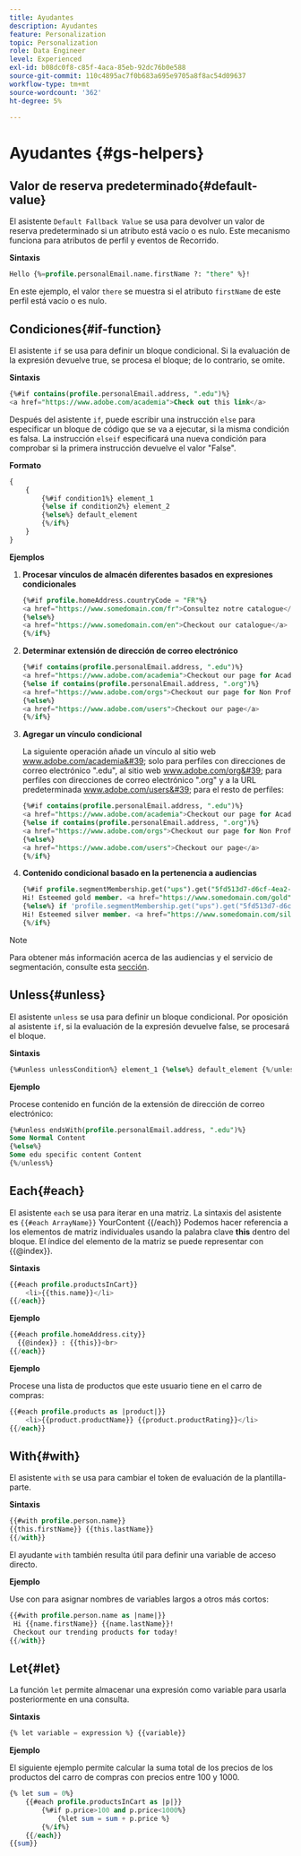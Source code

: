 ```yaml
---
title: Ayudantes
description: Ayudantes
feature: Personalization
topic: Personalization
role: Data Engineer
level: Experienced
exl-id: b08dc0f8-c85f-4aca-85eb-92dc76b0e588
source-git-commit: 110c4895ac7f0b683a695e9705a8f8ac54d09637
workflow-type: tm+mt
source-wordcount: '362'
ht-degree: 5%

---
```


# Ayudantes {#gs-helpers}

## Valor de reserva predeterminado{#default-value}

El asistente `Default Fallback Value` se usa para devolver un valor de reserva predeterminado si un atributo está vacío o es nulo. Este mecanismo funciona para atributos de perfil y eventos de Recorrido.

**Sintaxis**

```sql
Hello {%=profile.personalEmail.name.firstName ?: "there" %}!
```

En este ejemplo, el valor `there` se muestra si el atributo `firstName` de este perfil está vacío o es nulo.

## Condiciones{#if-function}

El asistente `if` se usa para definir un bloque condicional.
Si la evaluación de la expresión devuelve true, se procesa el bloque; de lo contrario, se omite.

**Sintaxis**

```sql
{%#if contains(profile.personalEmail.address, ".edu")%}
<a href="https://www.adobe.com/academia">Check out this link</a>
```

Después del asistente `if`, puede escribir una instrucción `else` para especificar un bloque de código que se va a ejecutar, si la misma condición es falsa.
La instrucción `elseif` especificará una nueva condición para comprobar si la primera instrucción devuelve el valor &quot;False&quot;.


**Formato**

```sql
{
    {
        {%#if condition1%} element_1 
        {%else if condition2%} element_2 
        {%else%} default_element 
        {%/if%}
    }
}
```

**Ejemplos**

1. **Procesar vínculos de almacén diferentes basados en expresiones condicionales**

   ```sql
   {%#if profile.homeAddress.countryCode = "FR"%}
   <a href="https://www.somedomain.com/fr">Consultez notre catalogue</a>
   {%else%}
   <a href="https://www.somedomain.com/en">Checkout our catalogue</a>
   {%/if%}
   ```

1. **Determinar extensión de dirección de correo electrónico**

   ```sql
   {%#if contains(profile.personalEmail.address, ".edu")%}
   <a href="https://www.adobe.com/academia">Checkout our page for Academia personals</a>
   {%else if contains(profile.personalEmail.address, ".org")%}
   <a href="https://www.adobe.com/orgs">Checkout our page for Non Profits</a>
   {%else%}
   <a href="https://www.adobe.com/users">Checkout our page</a>
   {%/if%}
   ```

1. **Agregar un vínculo condicional**

   La siguiente operación añade un vínculo al sitio web www.adobe.com/academia&#39; solo para perfiles con direcciones de correo electrónico &quot;.edu&quot;, al sitio web www.adobe.com/org&#39; para perfiles con direcciones de correo electrónico &quot;.org&quot; y a la URL predeterminada www.adobe.com/users&#39; para el resto de perfiles:

   ```sql
   {%#if contains(profile.personalEmail.address, ".edu")%}
   <a href="https://www.adobe.com/academia">Checkout our page for Academia personals</a>
   {%else if contains(profile.personalEmail.address, ".org")%}
   <a href="https://www.adobe.com/orgs">Checkout our page for Non Profits</a>
   {%else%}
   <a href="https://www.adobe.com/users">Checkout our page</a>
   {%/if%}
   ```

1. **Contenido condicional basado en la pertenencia a audiencias**

   ```sql
   {%#if profile.segmentMembership.get("ups").get("5fd513d7-d6cf-4ea2-856a-585150041a8b").status = "existing"%}
   Hi! Esteemed gold member. <a href="https://www.somedomain.com/gold">Checkout your exclusive perks </a>
   {%else%} if 'profile.segmentMembership.get("ups").get("5fd513d7-d6cf-4ea2-856a-585150041a8c").status = "existing"'%}
   Hi! Esteemed silver member. <a href="https://www.somedomain.com/silver">Checkout your exclusive perks </a>
   {%/if%}
   ```

>[!NOTE]
>
>Para obtener más información acerca de las audiencias y el servicio de segmentación, consulte esta [sección](../../audience/about-audiences.md).


## Unless{#unless}

El asistente `unless` se usa para definir un bloque condicional. Por oposición al asistente `if`, si la evaluación de la expresión devuelve false, se procesará el bloque.

**Sintaxis**

```sql
{%#unless unlessCondition%} element_1 {%else%} default_element {%/unless%}
```

**Ejemplo**

Procese contenido en función de la extensión de dirección de correo electrónico:

```sql
{%#unless endsWith(profile.personalEmail.address, ".edu")%}
Some Normal Content
{%else%}
Some edu specific content Content
{%/unless%}
```

## Each{#each}

El asistente `each` se usa para iterar en una matriz.
La sintaxis del asistente es ```{{#each ArrayName}}``` YourContent {{/each}}
Podemos hacer referencia a los elementos de matriz individuales usando la palabra clave **this** dentro del bloque. El índice del elemento de la matriz se puede representar con {{@index}}.

**Sintaxis**

```sql
{{#each profile.productsInCart}}
    <li>{{this.name}}</li>
{{/each}}
```

**Ejemplo**

```sql
{{#each profile.homeAddress.city}}
  {{@index}} : {{this}}<br>
{{/each}}
```

**Ejemplo**

Procese una lista de productos que este usuario tiene en el carro de compras:

```sql
{{#each profile.products as |product|}}
    <li>{{product.productName}} {{product.productRating}}</li>
{{/each}}
```

## With{#with}

El asistente `with` se usa para cambiar el token de evaluación de la plantilla-parte.

**Sintaxis**

```sql
{{#with profile.person.name}}
{{this.firstName}} {{this.lastName}}
{{/with}}
```

El ayudante `with` también resulta útil para definir una variable de acceso directo.

**Ejemplo**

Use con para asignar nombres de variables largos a otros más cortos:

```sql
{{#with profile.person.name as |name|}}
 Hi {{name.firstName}} {{name.lastName}}!
 Checkout our trending products for today!
{{/with}}
```

## Let{#let}

La función `let` permite almacenar una expresión como variable para usarla posteriormente en una consulta.

**Sintaxis**

```sql
{% let variable = expression %} {{variable}}
```

**Ejemplo**

El siguiente ejemplo permite calcular la suma total de los precios de los productos del carro de compras con precios entre 100 y 1000.

```sql
{% let sum = 0%}
    {{#each profile.productsInCart as |p|}}
        {%#if p.price>100 and p.price<1000%}
            {%let sum = sum + p.price %}
        {%/if%}
    {{/each}}
{{sum}}
```
